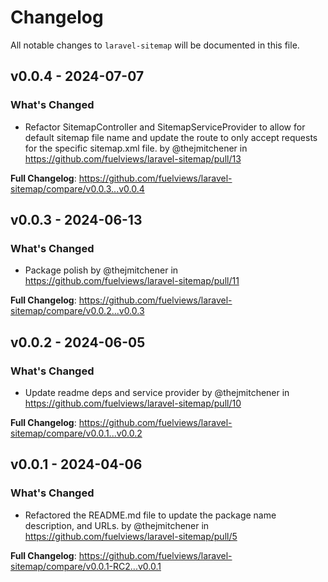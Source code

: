 # Changelog

All notable changes to `laravel-sitemap` will be documented in this file.

## v0.0.4 - 2024-07-07

### What's Changed

* Refactor SitemapController and SitemapServiceProvider to allow for default sitemap file name and update the route to only accept requests for the specific sitemap.xml file. by @thejmitchener in https://github.com/fuelviews/laravel-sitemap/pull/13

**Full Changelog**: https://github.com/fuelviews/laravel-sitemap/compare/v0.0.3...v0.0.4

## v0.0.3 - 2024-06-13

### What's Changed

* Package polish by @thejmitchener in https://github.com/fuelviews/laravel-sitemap/pull/11

**Full Changelog**: https://github.com/fuelviews/laravel-sitemap/compare/v0.0.2...v0.0.3

## v0.0.2 - 2024-06-05

### What's Changed

* Update readme deps and service provider by @thejmitchener in https://github.com/fuelviews/laravel-sitemap/pull/10

**Full Changelog**: https://github.com/fuelviews/laravel-sitemap/compare/v0.0.1...v0.0.2

## v0.0.1 - 2024-04-06

### What's Changed

* Refactored the README.md file to update the package name description, and URLs. by @thejmitchener in https://github.com/fuelviews/laravel-sitemap/pull/5

**Full Changelog**: https://github.com/fuelviews/laravel-sitemap/compare/v0.0.1-RC2...v0.0.1
